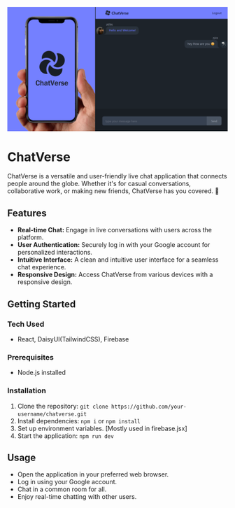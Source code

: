 ![ChatVerse](/thumbnail.png)

# ChatVerse

ChatVerse is a versatile and user-friendly live chat application that connects people around the globe. Whether it's for casual conversations, collaborative work, or making new friends, ChatVerse has you covered. 🙂

## Features
- **Real-time Chat:** Engage in live conversations with users across the platform.
- **User Authentication:** Securely log in with your Google account for personalized interactions.
- **Intuitive Interface:** A clean and intuitive user interface for a seamless chat experience.
- **Responsive Design:** Access ChatVerse from various devices with a responsive design.

## Getting Started

### Tech Used
- React, DaisyUI(TailwindCSS), Firebase

### Prerequisites
- Node.js installed
  
### Installation
1. Clone the repository: `git clone https://github.com/your-username/chatverse.git`
2. Install dependencies: `npm i` or `npm install`
3. Set up environment variables. [Mostly used in firebase.jsx]
4. Start the application: `npm run dev`

## Usage
- Open the application in your preferred web browser.
- Log in using your Google account.
- Chat in a common room for all.
- Enjoy real-time chatting with other users.
